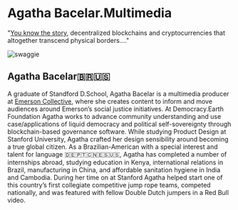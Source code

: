 # Agatha Bacelar.Multimedia
"[You know the story](https://medium.com/@medied/on-nations-and-money-70172be74f2b), decentralized blockchains and cryptocurrencies that altogether transcend physical borders...."

![swaggie](https://user-images.githubusercontent.com/24529258/37627740-1feb4890-2b93-11e8-8867-db8d3d17d04d.JPG)

## Agatha Bacelar🇧🇷🇺🇸

A graduate of Standford D.School, Agatha Bacelar is a multimedia producer at [Emerson Collective](http://www.emersoncollective.com/our-team), where she creates content to inform and move audiences around Emerson’s social justice initiatives. At Democracy.Earth Foundation Agatha works to advance community understanding and use case/applications of liquid democracy and political self-sovereignty through blockchain-based governance software. While studying Product Design at Stanford University, Agatha crafted her design sensibility around becoming a true global citizen. As a Brazilian-American with a special interest and talent for language 🇩🇪🇵🇹🇨🇳🇪🇸🇺🇸, Agatha has  completed a number of internships abroad, studying education in Kenya, international relations in Brazil, manufacturing in China, and affordable sanitation hygiene in India and Cambodia. During her time on at Stanford Agatha helped start one of this country’s first collegiate competitive jump rope teams, competed nationally, and was featured with fellow Double Dutch jumpers in a Red Bull video.

